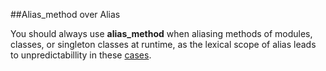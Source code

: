 ##Alias_method over Alias

You should always use **alias_method** when  aliasing methods of modules, classes, or singleton classes
at runtime, as the lexical scope of alias leads to unpredictabillity in these [cases](https://github.com/bbatsov/ruby-style-guide#alias-method).
